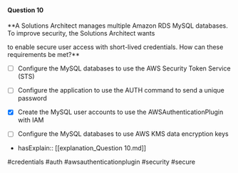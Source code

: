 #### Question  10


**A Solutions Architect manages multiple Amazon RDS MySQL databases. To improve security, the Solutions Architect wants

to enable secure user access with short-lived credentials. How can these requirements be met?**


- [ ] Configure the MySQL databases to use the AWS Security Token Service (STS)


- [ ] Configure the application to use the AUTH command to send a unique password


- [x] Create the MySQL user accounts to use the AWSAuthenticationPlugin with IAM


- [ ] Configure the MySQL databases to use AWS KMS data encryption keys



- hasExplain:: [[explanation_Question  10.md]]

#credentials #auth #awsauthenticationplugin #security #secure 